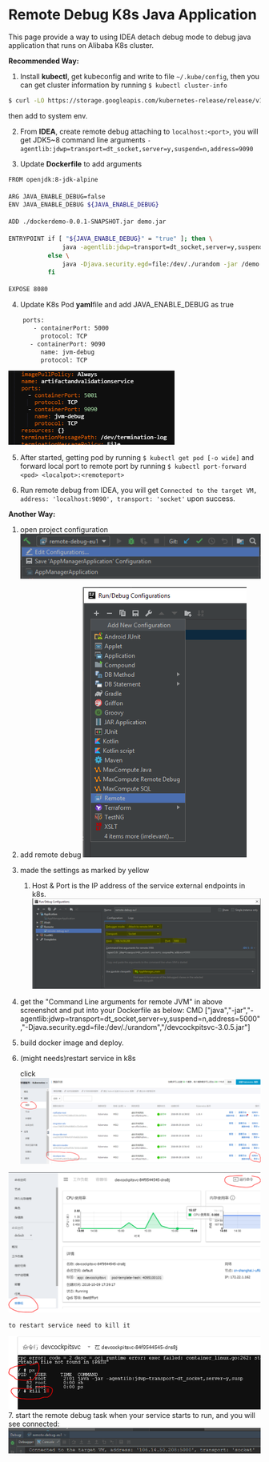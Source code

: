 # Remote Debug K8s Java Application

This page provide a way to using IDEA detach debug mode to debug java application that runs on Alibaba K8s cluster.

**Recommended Way:**

1. Install **kubectl**, get kubeconfig and write to file `~/.kube/config`, then you can get cluster information by running `$ kubectl cluster-info`
``` bash
$ curl -LO https://storage.googleapis.com/kubernetes-release/release/v1.12.0/bin/windows/amd64/kubectl.exe
```
then add to system env.

2. From **IDEA**, create remote debug attaching to `localhost:<port>`, you will get JDK5~8 command line arguments `-agentlib:jdwp=transport=dt_socket,server=y,suspend=n,address=9090`

3. Update **Dockerfile** to add arguments

``` bash
FROM openjdk:8-jdk-alpine
 
ARG JAVA_ENABLE_DEBUG=false
ENV JAVA_ENABLE_DEBUG ${JAVA_ENABLE_DEBUG}
 
ADD ./dockerdemo-0.0.1-SNAPSHOT.jar demo.jar
 
ENTRYPOINT if [ "${JAVA_ENABLE_DEBUG}" = "true" ]; then \
               java -agentlib:jdwp=transport=dt_socket,server=y,suspend=n,address=9090 -Djava.security.egd=file:/dev/./urandom -jar /demo.jar; \
           else \
               java -Djava.security.egd=file:/dev/./urandom -jar /demo.jar; \
           fi
 
EXPOSE 8080
```

4. Update K8s Pod **yaml**file and add JAVA_ENABLE_DEBUG as true

```
    ports:
       - containerPort: 5000
         protocol: TCP
      - containerPort: 9090
         name: jvm-debug
         protocol: TCP
```

![port](ports.png)

5. After started, getting pod by running `$ kubectl get pod [-o wide]` and forward local port to remote port by running `$ kubectl port-forward <pod> <localpot>:<remoteport>`

6. Run remote debug from IDEA, you will get `Connected to the target VM, address: 'localhost:9090', transport: 'socket'` upon success.

**Another Way:**

1.  open project configuration
![](./ideaconfig_1.png)

2.  add remote debug
![](./ideaconfig_2.png)

3.  made the settings as marked by yellow
    1.  Host & Port is the IP address of the service external endpoints in k8s.
![](./ideaconfig_3.png)

4. get the "Command Line arguments for remote JVM" in above screenshot and put into your Dockerfile as below:
    CMD ["java","-jar","-agentlib:jdwp=transport=dt_socket,server=y,suspend=n,address=5000","-Djava.security.egd=file:/dev/./urandom","/devcockpitsvc-3.0.5.jar"]
5. build docker image and deploy.

6. (might needs)restart service in k8s

    click 
![](./k8s_1.png)

![](./k8s_2.png)

    to restart service need to kill it 

![](./k8s_3.png)  
7.  start the remote debug task when your service starts to run, and you will see connected:
![](./idea_4.png)